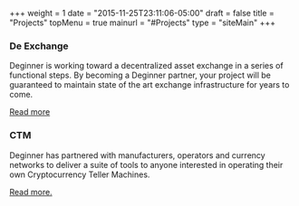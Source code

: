 +++
weight		= 1
date		= "2015-11-25T23:11:06-05:00"
draft		= false
title		= "Projects"
topMenu		= true
mainurl 	= "#Projects"
type		= "siteMain"
+++

### De Exchange

Deginner is working toward a decentralized asset exchange in a series of functional steps. By becoming a Deginner partner, your project will be guaranteed to maintain state of the art exchange infrastructure for years to come.

[Read more](/project/exchange)

### CTM

Deginner has partnered with manufacturers, operators and currency networks to deliver a suite of tools to anyone interested in operating their own Cryptocurrency Teller Machines.

[Read more.](/project/ctm)